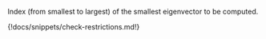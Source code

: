 Index (from smallest to largest) of the smallest eigenvector to be computed.

{!docs/snippets/check-restrictions.md!}
